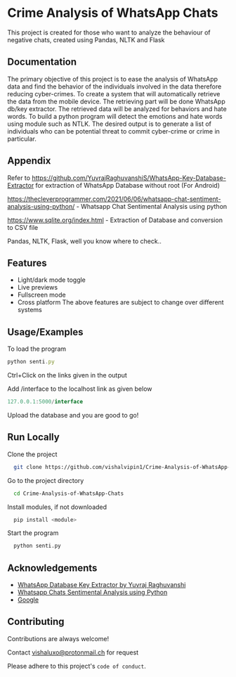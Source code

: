 
# Crime Analysis of WhatsApp Chats

This project is created for those who want to analyze the behaviour of negative chats, created using Pandas, NLTK and Flask



## Documentation

The primary objective of this project is to ease the analysis of WhatsApp data and find the behavior of the individuals involved in the data therefore reducing cyber-crimes. To create a system that will automatically retrieve the data from the mobile device. The retrieving part will be done WhatsApp db/key extractor. The retrieved data will be analyzed for behaviors and hate words. To build a python program will detect the emotions and hate words using module such as NTLK. The desired output is to generate a list of individuals who can be potential threat to commit cyber-crime or crime in particular.


## Appendix

Refer to https://github.com/YuvrajRaghuvanshiS/WhatsApp-Key-Database-Extractor for extraction of WhatsApp Database without root (For Android)


https://thecleverprogrammer.com/2021/06/06/whatsapp-chat-sentiment-analysis-using-python/ - Whatsapp Chat Sentimental Analysis using python

https://www.sqlite.org/index.html - Extraction of Database and conversion to CSV file

Pandas, NLTK, Flask, well you know where to check..


## Features

- Light/dark mode toggle
- Live previews
- Fullscreen mode
- Cross platform
The above features are subject to change over different systems


## Usage/Examples

To load the program
```javascript
python senti.py
```
Ctrl+Click on the links given in the output

Add /interface to the localhost link as given below
```javascript
127.0.0.1:5000/interface
```

Upload the database and you are good to go!


## Run Locally

Clone the project

```bash
  git clone https://github.com/vishalvipin1/Crime-Analysis-of-WhatsApp-Chats
```

Go to the project directory

```bash
  cd Crime-Analysis-of-WhatsApp-Chats
```

Install modules, if not downloaded

```bash
  pip install <module>
```

Start the program

```bash
  python senti.py
```


## Acknowledgements

 - [WhatsApp Database Key Extractor by Yuvraj Raghuvanshi](https://github.com/YuvrajRaghuvanshiS/WhatsApp-Key-Database-Extractor)
 - [Whatsapp Chats Sentimental Analysis using Python](https://thecleverprogrammer.com/2021/06/06/whatsapp-chat-sentiment-analysis-using-python/)
 - [Google](https://www.google.com)


## Contributing

Contributions are always welcome!

Contact vishaluxo@protonmail.ch for request

Please adhere to this project's `code of conduct`.

